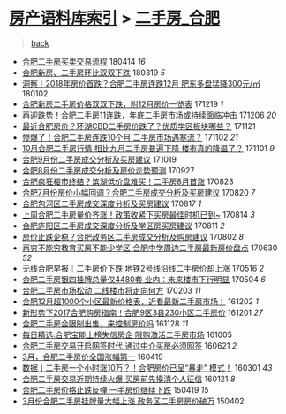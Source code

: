 [房产语料库索引](../../README.md)  > [二手房_合肥](二手房_合肥.md)
====
> [back](../README.md)

- [合肥二手房买卖交易流程](http://jkwz.applinzi.com/ittc/7091905075016631302.html#%E5%90%88%E8%82%A5%E4%BA%8C%E6%89%8B%E6%88%BF%E4%B9%B0%E5%8D%96%E4%BA%A4%E6%98%93%E6%B5%81%E7%A8%8B) 180414 *16* 
- [合肥新房、二手房环比双双下跌](http://jkwz.applinzi.com/ittc/7082328685954991115.html#%E5%90%88%E8%82%A5%E6%96%B0%E6%88%BF%E3%80%81%E4%BA%8C%E6%89%8B%E6%88%BF%E7%8E%AF%E6%AF%94%E5%8F%8C%E5%8F%8C%E4%B8%8B%E8%B7%8C) 180319 *5* 
- [洞察｜2018年房价首跌？合肥二手房连跌12月 肥东多盘猛降300元/㎡](http://jkwz.applinzi.com/ittc/7054036839361414155.html#%E6%B4%9E%E5%AF%9F%EF%BD%9C2018%E5%B9%B4%E6%88%BF%E4%BB%B7%E9%A6%96%E8%B7%8C%EF%BC%9F%E5%90%88%E8%82%A5%E4%BA%8C%E6%89%8B%E6%88%BF%E8%BF%9E%E8%B7%8C12%E6%9C%88+%E8%82%A5%E4%B8%9C%E5%A4%9A%E7%9B%98%E7%8C%9B%E9%99%8D300%E5%85%83%2F%E3%8E%A1) 180102  
- [合肥新房二手房价格双双下跌，附12月房价一览表](http://jkwz.applinzi.com/ittc/7048813770292331537.html#%E5%90%88%E8%82%A5%E6%96%B0%E6%88%BF%E4%BA%8C%E6%89%8B%E6%88%BF%E4%BB%B7%E6%A0%BC%E5%8F%8C%E5%8F%8C%E4%B8%8B%E8%B7%8C%EF%BC%8C%E9%99%8412%E6%9C%88%E6%88%BF%E4%BB%B7%E4%B8%80%E8%A7%88%E8%A1%A8) 171219 *1* 
- [再迎跌势！合肥二手房11连跌，年底二手房市场或持续面临冲击](http://jkwz.applinzi.com/ittc/7044009937397613585.html#%E5%86%8D%E8%BF%8E%E8%B7%8C%E5%8A%BF%EF%BC%81%E5%90%88%E8%82%A5%E4%BA%8C%E6%89%8B%E6%88%BF11%E8%BF%9E%E8%B7%8C%EF%BC%8C%E5%B9%B4%E5%BA%95%E4%BA%8C%E6%89%8B%E6%88%BF%E5%B8%82%E5%9C%BA%E6%88%96%E6%8C%81%E7%BB%AD%E9%9D%A2%E4%B8%B4%E5%86%B2%E5%87%BB) 171206 *20* 
- [最近合肥房价？环湖CBD二手房价跌了？优质学区板块哪些？](http://jkwz.applinzi.com/ittc/7038486428281996304.html#%E6%9C%80%E8%BF%91%E5%90%88%E8%82%A5%E6%88%BF%E4%BB%B7%EF%BC%9F%E7%8E%AF%E6%B9%96CBD%E4%BA%8C%E6%89%8B%E6%88%BF%E4%BB%B7%E8%B7%8C%E4%BA%86%EF%BC%9F%E4%BC%98%E8%B4%A8%E5%AD%A6%E5%8C%BA%E6%9D%BF%E5%9D%97%E5%93%AA%E4%BA%9B%EF%BC%9F) 171121  
- [惨爆了！合肥二手房连跌10个月 二手房市场遇寒流？](http://jkwz.applinzi.com/ittc/7031413700714562577.html#%E6%83%A8%E7%88%86%E4%BA%86%EF%BC%81%E5%90%88%E8%82%A5%E4%BA%8C%E6%89%8B%E6%88%BF%E8%BF%9E%E8%B7%8C10%E4%B8%AA%E6%9C%88+%E4%BA%8C%E6%89%8B%E6%88%BF%E5%B8%82%E5%9C%BA%E9%81%87%E5%AF%92%E6%B5%81%EF%BC%9F) 171102 *21* 
- [10月合肥二手房行情 相比九月二手房普遍下降 楼市真的降温了？](http://jkwz.applinzi.com/ittc/7031035069903406096.html#10%E6%9C%88%E5%90%88%E8%82%A5%E4%BA%8C%E6%89%8B%E6%88%BF%E8%A1%8C%E6%83%85+%E7%9B%B8%E6%AF%94%E4%B9%9D%E6%9C%88%E4%BA%8C%E6%89%8B%E6%88%BF%E6%99%AE%E9%81%8D%E4%B8%8B%E9%99%8D+%E6%A5%BC%E5%B8%82%E7%9C%9F%E7%9A%84%E9%99%8D%E6%B8%A9%E4%BA%86%EF%BC%9F) 171101 *9* 
- [合肥9月份二手房成交分析及买房建议](http://jkwz.applinzi.com/ittc/7026130052008379408.html#%E5%90%88%E8%82%A59%E6%9C%88%E4%BB%BD%E4%BA%8C%E6%89%8B%E6%88%BF%E6%88%90%E4%BA%A4%E5%88%86%E6%9E%90%E5%8F%8A%E4%B9%B0%E6%88%BF%E5%BB%BA%E8%AE%AE) 171019  
- [合肥8月份二手房成交分析及房价走势预测](http://jkwz.applinzi.com/ittc/7017940845200933904.html#%E5%90%88%E8%82%A58%E6%9C%88%E4%BB%BD%E4%BA%8C%E6%89%8B%E6%88%BF%E6%88%90%E4%BA%A4%E5%88%86%E6%9E%90%E5%8F%8A%E6%88%BF%E4%BB%B7%E8%B5%B0%E5%8A%BF%E9%A2%84%E6%B5%8B) 170927  
- [合肥疯狂楼市终结？滨湖低价盘难买！二手房8月首涨](http://jkwz.applinzi.com/ittc/7004924344227333136.html#%E5%90%88%E8%82%A5%E7%96%AF%E7%8B%82%E6%A5%BC%E5%B8%82%E7%BB%88%E7%BB%93%EF%BC%9F%E6%BB%A8%E6%B9%96%E4%BD%8E%E4%BB%B7%E7%9B%98%E9%9A%BE%E4%B9%B0%EF%BC%81%E4%BA%8C%E6%89%8B%E6%88%BF8%E6%9C%88%E9%A6%96%E6%B6%A8) 170823  
- [合肥7月份房价小幅回调？合肥二手房成交分析及买房建议](http://jkwz.applinzi.com/ittc/7003947809047577617.html#%E5%90%88%E8%82%A57%E6%9C%88%E4%BB%BD%E6%88%BF%E4%BB%B7%E5%B0%8F%E5%B9%85%E5%9B%9E%E8%B0%83%EF%BC%9F%E5%90%88%E8%82%A5%E4%BA%8C%E6%89%8B%E6%88%BF%E6%88%90%E4%BA%A4%E5%88%86%E6%9E%90%E5%8F%8A%E4%B9%B0%E6%88%BF%E5%BB%BA%E8%AE%AE) 170820 *7* 
- [合肥包河区二手房成交深度分析及买房建议](http://jkwz.applinzi.com/ittc/7002800979454723088.html#%E5%90%88%E8%82%A5%E5%8C%85%E6%B2%B3%E5%8C%BA%E4%BA%8C%E6%89%8B%E6%88%BF%E6%88%90%E4%BA%A4%E6%B7%B1%E5%BA%A6%E5%88%86%E6%9E%90%E5%8F%8A%E4%B9%B0%E6%88%BF%E5%BB%BA%E8%AE%AE) 170817 *1* 
- [上周合肥二手房量价齐涨！政策收紧下买房最佳时机已到~](http://jkwz.applinzi.com/ittc/7001706123567301648.html#%E4%B8%8A%E5%91%A8%E5%90%88%E8%82%A5%E4%BA%8C%E6%89%8B%E6%88%BF%E9%87%8F%E4%BB%B7%E9%BD%90%E6%B6%A8%EF%BC%81%E6%94%BF%E7%AD%96%E6%94%B6%E7%B4%A7%E4%B8%8B%E4%B9%B0%E6%88%BF%E6%9C%80%E4%BD%B3%E6%97%B6%E6%9C%BA%E5%B7%B2%E5%88%B0%7E) 170814 *3* 
- [合肥庐阳区二手房成交深度分析及学区房买房建议](http://jkwz.applinzi.com/ittc/7000594038083027984.html#%E5%90%88%E8%82%A5%E5%BA%90%E9%98%B3%E5%8C%BA%E4%BA%8C%E6%89%8B%E6%88%BF%E6%88%90%E4%BA%A4%E6%B7%B1%E5%BA%A6%E5%88%86%E6%9E%90%E5%8F%8A%E5%AD%A6%E5%8C%BA%E6%88%BF%E4%B9%B0%E6%88%BF%E5%BB%BA%E8%AE%AE) 170811 *2* 
- [房价止跌企稳？合肥政务区二手房成交分析及购房建议](http://jkwz.applinzi.com/ittc/6997233027229680657.html#%E6%88%BF%E4%BB%B7%E6%AD%A2%E8%B7%8C%E4%BC%81%E7%A8%B3%EF%BC%9F%E5%90%88%E8%82%A5%E6%94%BF%E5%8A%A1%E5%8C%BA%E4%BA%8C%E6%89%8B%E6%88%BF%E6%88%90%E4%BA%A4%E5%88%86%E6%9E%90%E5%8F%8A%E8%B4%AD%E6%88%BF%E5%BB%BA%E8%AE%AE) 170802 *8* 
- [再穷不能穷教育买房不能少学区 合肥中学周边二手房最新房价盘点](http://jkwz.applinzi.com/ittc/6985007510061581317.html#%E5%86%8D%E7%A9%B7%E4%B8%8D%E8%83%BD%E7%A9%B7%E6%95%99%E8%82%B2%E4%B9%B0%E6%88%BF%E4%B8%8D%E8%83%BD%E5%B0%91%E5%AD%A6%E5%8C%BA+%E5%90%88%E8%82%A5%E4%B8%AD%E5%AD%A6%E5%91%A8%E8%BE%B9%E4%BA%8C%E6%89%8B%E6%88%BF%E6%9C%80%E6%96%B0%E6%88%BF%E4%BB%B7%E7%9B%98%E7%82%B9) 170630 *52* 
- [无线合肥早报｜二手房价下跌 地铁2号线沿线二手房价却上涨](http://jkwz.applinzi.com/ittc/6968153539711861764.html#%E6%97%A0%E7%BA%BF%E5%90%88%E8%82%A5%E6%97%A9%E6%8A%A5%EF%BD%9C%E4%BA%8C%E6%89%8B%E6%88%BF%E4%BB%B7%E4%B8%8B%E8%B7%8C+%E5%9C%B0%E9%93%812%E5%8F%B7%E7%BA%BF%E6%B2%BF%E7%BA%BF%E4%BA%8C%E6%89%8B%E6%88%BF%E4%BB%B7%E5%8D%B4%E4%B8%8A%E6%B6%A8) 170516 *2* 
- [合肥二手房银四挂牌总量仅4480套 业内：未来楼市下行明显](http://jkwz.applinzi.com/ittc/6963779326725063685.html#%E5%90%88%E8%82%A5%E4%BA%8C%E6%89%8B%E6%88%BF%E9%93%B6%E5%9B%9B%E6%8C%82%E7%89%8C%E6%80%BB%E9%87%8F%E4%BB%854480%E5%A5%97+%E4%B8%9A%E5%86%85%EF%BC%9A%E6%9C%AA%E6%9D%A5%E6%A5%BC%E5%B8%82%E4%B8%8B%E8%A1%8C%E6%98%8E%E6%98%BE) 170504 *6* 
- [合肥二手房市场松动 二线楼市将走向何方](http://jkwz.applinzi.com/ittc/6930535046644761605.html#%E5%90%88%E8%82%A5%E4%BA%8C%E6%89%8B%E6%88%BF%E5%B8%82%E5%9C%BA%E6%9D%BE%E5%8A%A8+%E4%BA%8C%E7%BA%BF%E6%A5%BC%E5%B8%82%E5%B0%86%E8%B5%B0%E5%90%91%E4%BD%95%E6%96%B9) 170203 *11* 
- [合肥12月超1000个小区最新价格表，近看最新二手房市场！](http://jkwz.applinzi.com/ittc/6906971013371134981.html#%E5%90%88%E8%82%A512%E6%9C%88%E8%B6%851000%E4%B8%AA%E5%B0%8F%E5%8C%BA%E6%9C%80%E6%96%B0%E4%BB%B7%E6%A0%BC%E8%A1%A8%EF%BC%8C%E8%BF%91%E7%9C%8B%E6%9C%80%E6%96%B0%E4%BA%8C%E6%89%8B%E6%88%BF%E5%B8%82%E5%9C%BA%EF%BC%81) 161202 *1* 
- [新形势下2017合肥购房指南！合肥9区3县230小区二手房价](http://jkwz.applinzi.com/ittc/6906737288834188293.html#%E6%96%B0%E5%BD%A2%E5%8A%BF%E4%B8%8B2017%E5%90%88%E8%82%A5%E8%B4%AD%E6%88%BF%E6%8C%87%E5%8D%97%EF%BC%81%E5%90%88%E8%82%A59%E5%8C%BA3%E5%8E%BF230%E5%B0%8F%E5%8C%BA%E4%BA%8C%E6%89%8B%E6%88%BF%E4%BB%B7) 161201 *27* 
- [合肥二手房会限制出售，来控制房价吗](http://jkwz.applinzi.com/ittc/6905501171493372932.html#%E5%90%88%E8%82%A5%E4%BA%8C%E6%89%8B%E6%88%BF%E4%BC%9A%E9%99%90%E5%88%B6%E5%87%BA%E5%94%AE%EF%BC%8C%E6%9D%A5%E6%8E%A7%E5%88%B6%E6%88%BF%E4%BB%B7%E5%90%97) 161128 *11* 
- [每日精选:合肥宝能上榜失信房企 限购激活二手房市场](http://jkwz.applinzi.com/ittc/6885460788621345796.html#%E6%AF%8F%E6%97%A5%E7%B2%BE%E9%80%89%3A%E5%90%88%E8%82%A5%E5%AE%9D%E8%83%BD%E4%B8%8A%E6%A6%9C%E5%A4%B1%E4%BF%A1%E6%88%BF%E4%BC%81+%E9%99%90%E8%B4%AD%E6%BF%80%E6%B4%BB%E4%BA%8C%E6%89%8B%E6%88%BF%E5%B8%82%E5%9C%BA) 161005  
- [合肥二手房交易开启网签时代 通过中介买房必须网签](http://jkwz.applinzi.com/ittc/6846319275182392325.html#%E5%90%88%E8%82%A5%E4%BA%8C%E6%89%8B%E6%88%BF%E4%BA%A4%E6%98%93%E5%BC%80%E5%90%AF%E7%BD%91%E7%AD%BE%E6%97%B6%E4%BB%A3+%E9%80%9A%E8%BF%87%E4%B8%AD%E4%BB%8B%E4%B9%B0%E6%88%BF%E5%BF%85%E9%A1%BB%E7%BD%91%E7%AD%BE) 160621 *2* 
- [3月，合肥二手房价全国涨幅第一](http://jkwz.applinzi.com/ittc/6822816847099331588.html#3%E6%9C%88%EF%BC%8C%E5%90%88%E8%82%A5%E4%BA%8C%E6%89%8B%E6%88%BF%E4%BB%B7%E5%85%A8%E5%9B%BD%E6%B6%A8%E5%B9%85%E7%AC%AC%E4%B8%80) 160419  
- [数据丨二手房一个小时涨10万？！合肥房价已呈“暴走” 模式！](http://jkwz.applinzi.com/ittc/6804655342629684228.html#%E6%95%B0%E6%8D%AE%E4%B8%A8%E4%BA%8C%E6%89%8B%E6%88%BF%E4%B8%80%E4%B8%AA%E5%B0%8F%E6%97%B6%E6%B6%A810%E4%B8%87%EF%BC%9F%EF%BC%81%E5%90%88%E8%82%A5%E6%88%BF%E4%BB%B7%E5%B7%B2%E5%91%88%E2%80%9C%E6%9A%B4%E8%B5%B0%E2%80%9D+%E6%A8%A1%E5%BC%8F%EF%BC%81) 160301 *43* 
- [合肥二手房交易近期持续火爆 买房前先摸清个人征信](http://jkwz.applinzi.com/ittc/6789703454817780741.html#%E5%90%88%E8%82%A5%E4%BA%8C%E6%89%8B%E6%88%BF%E4%BA%A4%E6%98%93%E8%BF%91%E6%9C%9F%E6%8C%81%E7%BB%AD%E7%81%AB%E7%88%86+%E4%B9%B0%E6%88%BF%E5%89%8D%E5%85%88%E6%91%B8%E6%B8%85%E4%B8%AA%E4%BA%BA%E5%BE%81%E4%BF%A1) 160121 *8* 
- [合肥二手房价格止跌反弹 一手房价继续下跌](http://jkwz.applinzi.com/ittc/547650611405919926.html#%E5%90%88%E8%82%A5%E4%BA%8C%E6%89%8B%E6%88%BF%E4%BB%B7%E6%A0%BC%E6%AD%A2%E8%B7%8C%E5%8F%8D%E5%BC%B9+%E4%B8%80%E6%89%8B%E6%88%BF%E4%BB%B7%E7%BB%A7%E7%BB%AD%E4%B8%8B%E8%B7%8C) 150419 *15* 
- [3月份合肥二手房挂牌量大幅上涨 政务区二手房房价破万](http://jkwz.applinzi.com/ittc/547650611402223942.html#3%E6%9C%88%E4%BB%BD%E5%90%88%E8%82%A5%E4%BA%8C%E6%89%8B%E6%88%BF%E6%8C%82%E7%89%8C%E9%87%8F%E5%A4%A7%E5%B9%85%E4%B8%8A%E6%B6%A8+%E6%94%BF%E5%8A%A1%E5%8C%BA%E4%BA%8C%E6%89%8B%E6%88%BF%E6%88%BF%E4%BB%B7%E7%A0%B4%E4%B8%87) 150402  
